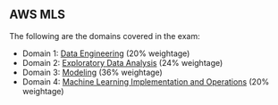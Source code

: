 ## AWS MLS

The following are the domains covered in the exam:

- Domain 1: [Data Engineering](/Data%20Engineering.md) (20% weightage)
- Domain 2: [Exploratory Data Analysis](/EDA.md)  (24% weightage)
- Domain 3: [Modeling](/Modeling.md) (36% weightage)
- Domain 4: [Machine Learning Implementation and Operations](/MLOPs.md) (20% weightage)


